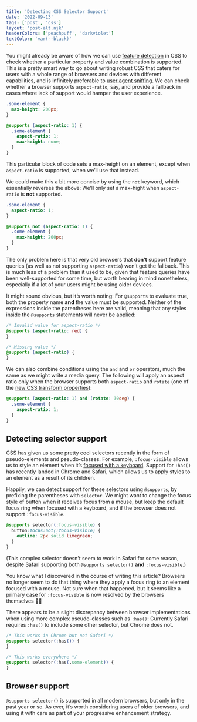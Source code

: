 ```yaml
---
title: 'Detecting CSS Selector Support'
date: '2022-09-13'
tags: ['post', 'css']
layout: 'post-alt.njk'
headerColors: ['peachpuff', 'darkviolet']
textColor: 'var(--black)'
---
```


You might already be aware of how we can use [feature detection](https://developer.mozilla.org/en-US/docs/Web/CSS/@supports) in CSS to check whether a particular property and value combination is supported. This is a pretty smart way to go about writing robust CSS that caters for users with a whole range of browsers and devices with different capabilities, and is infinitely preferable to [user agent sniffing](https://developer.mozilla.org/en-US/docs/Web/HTTP/Browser_detection_using_the_user_agent). We can check whether a browser supports `aspect-ratio`, say, and provide a fallback in cases where lack of support would hamper the user experience.

```css
.some-element {
  max-height: 200px;
}

@supports (aspect-ratio: 1) {
  .some-element {
    aspect-ratio: 1;
    max-height: none;
  }
}
```

This particular block of code sets a max-height on an element, except when `aspect-ratio` is supported, when we’ll use that instead.

We could make this a bit more concise by using the `not` keyword, which essentially reverses the above: We’ll only set a max-hight when `aspect-ratio` is **not** supported.

```css
.some-element {
  aspect-ratio: 1;
}

@supports not (aspect-ratio: 1) {
  .some-element {
    max-height: 200px;
  }
}
```

The only problem here is that very old browsers that **don’t** support feature queries (as well as not supporting `aspect-ratio`) won’t get the fallback. This is much less of a problem than it used to be, given that feature queries have been well-supported for some time, but worth bearing in mind nonetheless, especially if a lot of your users might be using older devices.

It might sound obvious, but it’s worth noting: For `@supports` to evaluate true, both the property name **and** the value must be supported. Neither of the expressions inside the parentheses here are valid, meaning that any styles inside the `@supports` statements will never be applied:

```css
/* Invalid value for aspect-ratio */
@supports (aspect-ratio: red) {
}

/* Missing value */
@supports (aspect-ratio) {
}
```

We can also combine conditions using the `and` and `or` operators, much the same as we might write a media query. The following will apply an aspect ratio only when the browser supports both `aspect-ratio` and `rotate` (one of the [new CSS transform properties](https://web.dev/css-individual-transform-properties/)):

```css
@supports (aspect-ratio: 1) and (rotate: 30deg) {
  .some-element {
    aspect-ratio: 1;
  }
}
```

## Detecting selector support

CSS has given us some pretty cool selectors recently in the form of pseudo-elements and pseudo-classes. For example, `:focus-visible` allows us to style an element when it’s [focused with a keyboard](https://developer.mozilla.org/en-US/docs/Web/CSS/:focus-visible). Support for `:has()` has recently landed in Chrome and Safari, which allows us to apply styles to an element as a result of its children.

Happily, we can detect support for these selectors using `@supports`, by prefixing the parentheses with `selector`. We might want to change the focus style of button when it receives focus from a mouse, but keep the default focus ring when focused with a keyboard, and if the browser does not support `:focus-visible`.

```css
@supports selector(:focus-visible) {
  button:focus:not(:focus-visible) {
    outline: 2px solid limegreen;
  }
}
```

(This complex selector doesn’t seem to work in Safari for some reason, despite Safari supporting both `@supports selector()` **and** `:focus-visible`.)

<aside>You know what I discovered in the course of writing this article? Browsers no longer seem to do that thing where they apply a focus ring to an element focused with a mouse. Not sure when that happened, but it seems like a primary case for <code>:focus-visible</code> is now resolved by the browsers themselves 🤷‍♀️</aside>

There appears to be a slight discrepancy between browser implementations when using more complex pseudo-classes such as `:has()`: Currently Safari requires `:has()` to include some other selector, but Chrome does not.

```css
/* This works in Chrome but not Safari */
@supports selector(:has()) {
}

/* This works everywhere */
@supports selector(:has(.some-element)) {
}
```

## Browser support

`@supports selector()` is supported in all modern browsers, but only in the past year or so. As ever, it’s worth considering users of older browsers, and using it with care as part of your progressive enhancement strategy.
